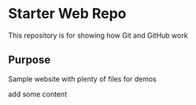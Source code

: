 # Starter Web Repo

This repository is for showing how Git and GitHub work

## Purpose

Sample website with plenty of files for demos

add some content